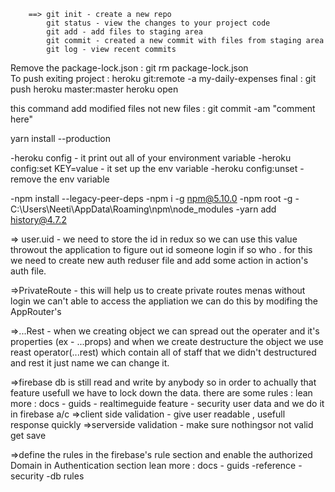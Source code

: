 
        ==> git init - create a new repo
            git status - view the changes to your project code 
            git add - add files to staging area
            git commit - created a new commit with files from staging area
            git log - view recent commits



Remove the package-lock.json : git rm package-lock.json  
To push exiting project  : heroku git:remote -a my-daily-expenses 
final : git push heroku master:master
heroku open

this command add modified files not new files : git commit -am "comment here"


yarn install --production



-heroku config - it print out all of your environment variable
		-heroku config:set KEY=value - it set up the env variable
		-heroku config:unset - remove the env variable	


-npm install --legacy-peer-deps
-npm i -g npm@5.10.0 
-npm root -g
-C:\Users\Neeti\AppData\Roaming\npm\node_modules
-yarn add history@4.7.2

=> user.uid - we need to store the id in redux so we can use this value throwout the application to figure out id someone login if so who .
    for this we need to create new auth reduser file and add some action in action's auth file.

=>PrivateRoute - this will help us to create private routes menas without login we can't able to access the appliation we can do this by modifing the AppRouter's <Router>

=>...Rest - when we creating object we can spread out the operater and it's properties (ex - ...props)
        and when we create destructure the object we use reast operator(...rest) which contain all of staff that we didn't destructured and rest it just name we can change it.

=>firebase db is still read and write by anybody so in order to achually that feature usefull we have to lock down the data.
    there are some rules :
        lean more : docs - guids - realtimeguide feature - security user data
        and we do it in firebase a/c
=>client side validation - give user readable , usefull response quickly
=>serverside validation - make sure nothingsor not valid get save

=>define the rules in the firebase's rule section 
    and enable the authorized Domain in Authentication section
lean more : docs - guids -reference - security -db rules